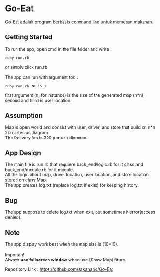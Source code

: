# Go-Eat
Go-Eat adalah program berbasis command line untuk memesan makanan.

## Getting Started
To run the app, open cmd in the file folder and write : 

```
ruby run.rb
```

or simply click run.rb
<br /><br />
The app can run with argument too : 

```
ruby run.rb 20 15 2
```

first argument (n, for instance) is the size of the generated map (n*n),
<br />
second and third is user location. 
<br />

## Assumption
Map is open world and consist with user, driver, and store that build on n*n 2D cartesius diagram.<br />
The Delivery fee is 300 per unit distance.
## App Design
The main file is run.rb that requiere back_end/logic.rb for it class and back_end/module.rb for it module.<br />
All the logic about map, driver location, user location, and store location stored on class Map. <br />
The app creates log.txt (replace log.txt if exist) for keeping history.


## Bug
The app suppose to delete log.txt when exit, but sometimes it error(access denied).

## Note 
The app display work best when the map size is (10*10). <br /><br />
Importan!<br />
Always **use fullscreen window** when use [Show Map] fiture.


Repository Link : 
https://github.com/sakanario/Go-Eat



